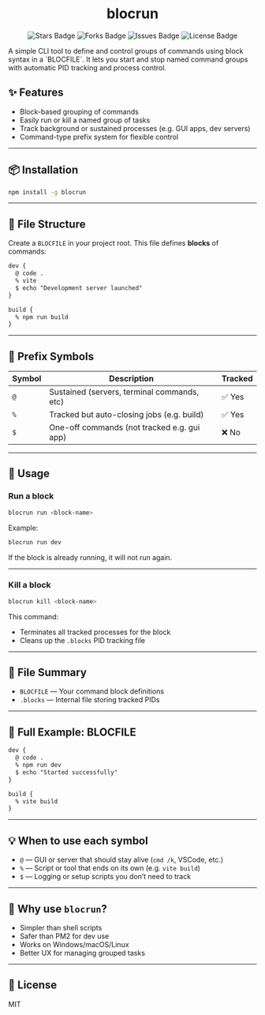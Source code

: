 <div align="center">
  <h1> blocrun </h1>
</div>

<p align="center">
  <img src="https://img.shields.io/github/stars/marcuwynu23/blocrun.svg" alt="Stars Badge"/>
  <img src="https://img.shields.io/github/forks/marcuwynu23/blocrun.svg" alt="Forks Badge"/>
  <img src="https://img.shields.io/github/issues/marcuwynu23/blocrun.svg" alt="Issues Badge"/>
  <img src="https://img.shields.io/github/license/marcuwynu23/blocrun.svg" alt="License Badge"/>
</p>
A simple CLI tool to define and control groups of commands using block syntax in a `BLOCFILE`. It lets you start and stop named command groups with automatic PID tracking and process control.

## ✨ Features

- Block-based grouping of commands
- Easily run or kill a named group of tasks
- Track background or sustained processes (e.g. GUI apps, dev servers)
- Command-type prefix system for flexible control

---

## 📦 Installation

```bash
npm install -g blocrun
```

---

## 📂 File Structure

Create a `BLOCFILE` in your project root. This file defines **blocks** of commands:

```txt
dev {
  @ code .
  % vite
  $ echo "Development server launched"
}

build {
  % npm run build
}
```

---

## 🔣 Prefix Symbols

| Symbol | Description                                 | Tracked |
| ------ | ------------------------------------------- | ------- |
| `@`    | Sustained (servers, terminal commands, etc) | ✅ Yes  |
| `%`    | Tracked but auto-closing jobs (e.g. build)  | ✅ Yes  |
| `$`    | One-off commands (not tracked e.g. gui app) | ❌ No   |

---

## 🚀 Usage

### Run a block

```bash
blocrun run <block-name>
```

Example:

```bash
blocrun run dev
```

If the block is already running, it will not run again.

---

### Kill a block

```bash
blocrun kill <block-name>
```

This command:

- Terminates all tracked processes for the block
- Cleans up the `.blocks` PID tracking file

---

## 📁 File Summary

- `BLOCFILE` — Your command block definitions
- `.blocks` — Internal file storing tracked PIDs

---

## 📘 Full Example: BLOCFILE

```txt
dev {
  @ code .
  % npm run dev
  $ echo "Started successfully"
}

build {
  % vite build
}
```

---

## 💡 When to use each symbol

- `@` — GUI or server that should stay alive (`cmd /k`, VSCode, etc.)
- `%` — Script or tool that ends on its own (e.g. `vite build`)
- `$` — Logging or setup scripts you don’t need to track

---

## 🧠 Why use `blocrun`?

- Simpler than shell scripts
- Safer than PM2 for dev use
- Works on Windows/macOS/Linux
- Better UX for managing grouped tasks

---

## 🧩 License

MIT
